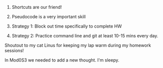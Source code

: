 1. Shortcuts are our friend!
2. Pseudocode is a very important skill

1. Strategy 1: Block out time specifically to complete HW
2. Strategy 2: Practice command line and git at least 10-15 mins every day.

Shoutout to my cat Linus for keeping my lap warm during my homework sessions!

In Mod0S3 we needed to add a new thought.
I'm sleepy.
